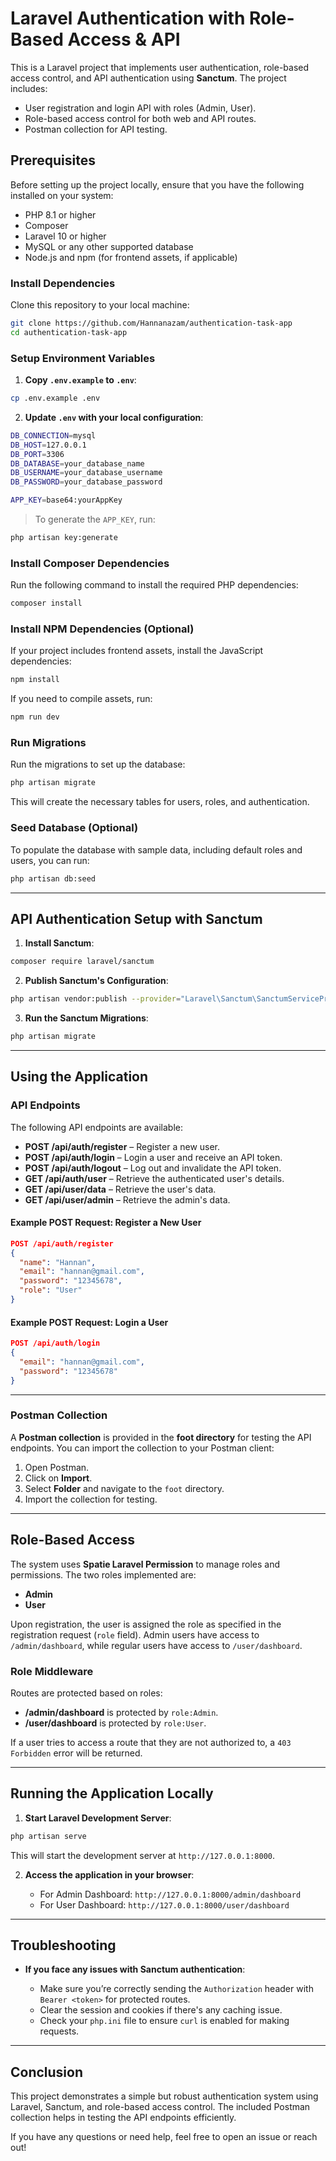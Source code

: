 # Laravel Authentication with Role-Based Access & API

This is a Laravel project that implements user authentication, role-based access control, and API authentication using **Sanctum**. The project includes:

* User registration and login API with roles (Admin, User).
* Role-based access control for both web and API routes.
* Postman collection for API testing.

## Prerequisites

Before setting up the project locally, ensure that you have the following installed on your system:

* PHP 8.1 or higher
* Composer
* Laravel 10 or higher
* MySQL or any other supported database
* Node.js and npm (for frontend assets, if applicable)

### Install Dependencies

Clone this repository to your local machine:

```bash
git clone https://github.com/Hannanazam/authentication-task-app
cd authentication-task-app
```

### Setup Environment Variables

1. **Copy `.env.example` to `.env`**:

```bash
cp .env.example .env
```

2. **Update `.env` with your local configuration**:

```bash
DB_CONNECTION=mysql
DB_HOST=127.0.0.1
DB_PORT=3306
DB_DATABASE=your_database_name
DB_USERNAME=your_database_username
DB_PASSWORD=your_database_password

APP_KEY=base64:yourAppKey
```

> To generate the `APP_KEY`, run:

```bash
php artisan key:generate
```

### Install Composer Dependencies

Run the following command to install the required PHP dependencies:

```bash
composer install
```

### Install NPM Dependencies (Optional)

If your project includes frontend assets, install the JavaScript dependencies:

```bash
npm install
```

If you need to compile assets, run:

```bash
npm run dev
```

### Run Migrations

Run the migrations to set up the database:

```bash
php artisan migrate
```

This will create the necessary tables for users, roles, and authentication.

### Seed Database (Optional)

To populate the database with sample data, including default roles and users, you can run:

```bash
php artisan db:seed
```

---

## API Authentication Setup with Sanctum

1. **Install Sanctum**:

```bash
composer require laravel/sanctum
```

2. **Publish Sanctum's Configuration**:

```bash
php artisan vendor:publish --provider="Laravel\Sanctum\SanctumServiceProvider"
```

3. **Run the Sanctum Migrations**:

```bash
php artisan migrate
```

---

## Using the Application

### API Endpoints

The following API endpoints are available:

* **POST /api/auth/register** – Register a new user.
* **POST /api/auth/login** – Login a user and receive an API token.
* **POST /api/auth/logout** – Log out and invalidate the API token.
* **GET /api/auth/user** – Retrieve the authenticated user's details.
* **GET /api/user/data** – Retrieve the user's data.
* **GET /api/user/admin** – Retrieve the admin's data.

#### Example POST Request: Register a New User

```json
POST /api/auth/register
{
  "name": "Hannan",
  "email": "hannan@gmail.com",
  "password": "12345678",
  "role": "User"
}
```

#### Example POST Request: Login a User

```json
POST /api/auth/login
{
  "email": "hannan@gmail.com",
  "password": "12345678"
}
```

---

### Postman Collection

A **Postman collection** is provided in the **foot directory** for testing the API endpoints. You can import the collection to your Postman client:

1. Open Postman.
2. Click on **Import**.
3. Select **Folder** and navigate to the `foot` directory.
4. Import the collection for testing.

---

## Role-Based Access

The system uses **Spatie Laravel Permission** to manage roles and permissions. The two roles implemented are:

* **Admin**
* **User**

Upon registration, the user is assigned the role as specified in the registration request (`role` field). Admin users have access to `/admin/dashboard`, while regular users have access to `/user/dashboard`.

### Role Middleware

Routes are protected based on roles:

* **/admin/dashboard** is protected by `role:Admin`.
* **/user/dashboard** is protected by `role:User`.

If a user tries to access a route that they are not authorized to, a `403 Forbidden` error will be returned.

---

## Running the Application Locally

1. **Start Laravel Development Server**:

```bash
php artisan serve
```

This will start the development server at `http://127.0.0.1:8000`.

2. **Access the application in your browser**:

   * For Admin Dashboard: `http://127.0.0.1:8000/admin/dashboard`
   * For User Dashboard: `http://127.0.0.1:8000/user/dashboard`

---

## Troubleshooting

* **If you face any issues with Sanctum authentication**:

  * Make sure you’re correctly sending the `Authorization` header with `Bearer <token>` for protected routes.
  * Clear the session and cookies if there's any caching issue.
  * Check your `php.ini` file to ensure `curl` is enabled for making requests.

---

## Conclusion

This project demonstrates a simple but robust authentication system using Laravel, Sanctum, and role-based access control. The included Postman collection helps in testing the API endpoints efficiently.

If you have any questions or need help, feel free to open an issue or reach out!